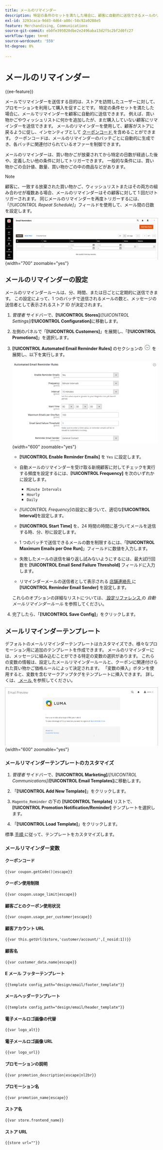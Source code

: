 ```yaml
---
title: メールのリマインダー
description: 特定の条件のセットを満たした場合に、顧客に自動的に送信できるメールのリマインダーについて説明します。
exl-id: 3293caca-9dd3-4d64-a80c-58c92a9208e5
feature: Merchandising, Communications
source-git-commit: eb0fe395020dbe2e2496aba13d2f5c2bf2d0fc27
workflow-type: tm+mt
source-wordcount: '559'
ht-degree: 0%

---
```


# メールのリマインダー

{{ee-feature}}

メールでリマインダーを送信する目的は、ストアを訪問したユーザーに対して、プロモーションを利用して購入を促すことです。 特定の条件セットを満たした場合に、メールでリマインダーを顧客に自動的に送信できます。 例えば、買い物かごやウィッシュリストに何かを追加したが、まだ購入していない顧客にリマインダーを送信できます。 メールのリマインダーを使用して、顧客がストアに戻るように促し、インセンティブとして [ クーポンコード ](price-rules-cart-coupon.md) を含めることができます。 クーポンコードは、メールのリマインダーのバッチごとに自動的に生成でき、各バッチに関連付けられているオファーを制御できます。

メールのリマインダーは、買い物かごが放棄されてから特定の日数が経過した後や、定義したい他の条件に対してトリガーできます。 一般的な条件には、買い物かごの合計値、数量、買い物かごの中の商品などがあります。

>[!NOTE]
>
>顧客に、一致する放棄された買い物かご、ウィッシュリストまたはその両方の組み合わせが複数ある場合、メールのリマインダーはその顧客に対して 1 回だけトリガーされます。 同じメールのリマインダーを再度トリガーするには、「_[!UICONTROL Repeat Schedule]_」フィールドを使用して、メール間の日数を設定します。

![ メールのリマインダー ](./assets/email-reminders.png){width="700" zoomable="yes"}

## メールのリマインダーの設定

メールのリマインダールールは、分、時間、または日ごとに定期的に送信できます。 この設定によって、1 つのバッチで送信されるメールの数と、メッセージの送信者として表示されるストア ID が決定されます。

1. _管理者_ サイドバーで、**[!UICONTROL Stores]**/_[!UICONTROL Settings]_/**[!UICONTROL Configuration]**&#x200B;に移動します。

1. 左側のパネルで「**[!UICONTROL Customers]**」を展開し、「**[!UICONTROL Promotions]**」を選択します。

1. **[!UICONTROL Automated Email Reminder Rules]** のセクションの ![ 展開セレクター ](../assets/icon-display-expand.png) を展開し、以下を実行します。

   ![ 顧客設定 – 自動メールリマインダールール ](../configuration-reference/customers/assets/promotions-automated-email-reminder-rules.png){width="600" zoomable="yes"}

   - **[!UICONTROL Enable Reminder Emails]** を `Yes` に設定します。

   - 自動メールのリマインダーを受け取る新規顧客に対してチェックを実行する頻度を設定するには、**[!UICONTROL Frequency]** を次のいずれかに設定します。

      - `Minute Intervals`
      - `Hourly`
      - `Daily`

   - _[!UICONTROL Frequency]_&#x200B;の設定に基づいて、適切な&#x200B;**[!UICONTROL Interval]**&#x200B;を設定します。

   - **[!UICONTROL Start Time]** を、24 時間の時間に基づいてメールを送信する時、分、秒に設定します。

   - 1 つのバッチで送信できるメールの数を制限するには、「**[!UICONTROL Maximum Emails per One Run]**」フィールドに数値を入力します。

   - 失敗したメールの送信を繰り返し試みないようにするには、最大試行回数を **[!UICONTROL Email Send Failure Threshold]** フィールドに入力します。

   - リマインダーメールの送信者として表示される [ 店舗連絡先 ](../getting-started/store-details.md#store-email-addresses) に **[!UICONTROL Reminder Email Sender]** を設定します。

   これらのオプションの詳細なリストについては、[ 設定リファレンス ](../configuration-reference/customers/promotions.md#automated-email-reminder-rules) の _自動メールリマインダールール_ を参照してください。

1. 完了したら、「**[!UICONTROL Save Config]**」をクリックします。

## メールリマインダーテンプレート

デフォルトのメールリマインダーテンプレートはカスタマイズでき、様々なプロモーション用に追加のテンプレートを作成できます。 メールのリマインダーには、メッセージに組み込むことができる特定の変数の選択があります。 これらの変数の情報は、設定したメールリマインダールールと、クーポンに関連付けられた買い物かご価格ルールによって決定されます。 「変数の挿入」ボタンを使用すると、変数を含むマークアップタグをテンプレートに挿入できます。 詳しくは、[ メール ](../systems/email-templates.md) を参照してください。

![ メールリマインダーのプレビュー ](./assets/email-reminder-preview-promotion-template.png){width="600" zoomable="yes"}

### メールリマインダーテンプレートのカスタマイズ

1. _管理者_ サイドバーで、**[!UICONTROL Marketing]**/_[!UICONTROL Communications]_/**[!UICONTROL Email Templates]**&#x200B;に移動します。

1. 「**[!UICONTROL Add New Template]**」をクリックします。

1. `Magento_Reminder` の下の **[!UICONTROL Template]** リストで、**[!UICONTROL Promotion Notification/Reminder]** テンプレートを選択します。

1. 「**[!UICONTROL Load Template]**」をクリックします。

標準 [ 手順 ](../systems/email-template-custom.md) に従って、テンプレートをカスタマイズします。

### メールリマインダー変数

#### クーポンコード

```
{{var coupon.getCode()|escape}}
```

#### クーポン使用制限

```
{{var coupon.usage_limit|escape}}
```

#### 顧客ごとのクーポン使用状況

```
{{var coupon.usage_per_customer|escape}}
```

#### 顧客アカウント URL

```
{{var this.getUrl($store,'customer/account/',[_nosid:1])}}
```

#### 顧客名

```
{{var customer_data.name|escape}}
```

#### E メール フッターテンプレート

```
{{template config_path="design/email/footer_template"}}
```

#### メールヘッダーテンプレート

```
{{template config_path="design/email/header_template"}}
```

#### 電子メールロゴ画像の代替

```
{{var logo_alt}}
```

#### 電子メールロゴ画像 URL

```
{{var logo_url}}
```

#### プロモーションの説明

```
{{var promotion_description|escape|nl2br}}
```

#### プロモーション名

```
{{var promotion_name|escape}}
```

#### ストア名

```
{{var store.frontend_name}}
```

#### ストア URL

```
{{store url=""}}
```
